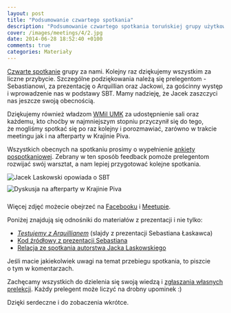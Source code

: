 ```yaml
---
layout: post
title: "Podsumowanie czwartego spotkania"
description: "Podsumowanie czwartego spotkania toruńskiej grupy użytkowników języka Java."
cover: /images/meetings/4/2.jpg
date: 2014-06-28 18:52:40 +0100
comments: true
categories: Materiały
---
```

<a href="{{root_url}}/news/2014/06/07/spotkanie-4/">Czwarte spotkanie</a> grupy za nami. Kolejny raz dziękujemy wszystkim za liczne przybycie. Szczególne podziękowania należą się prelegentom - Sebastianowi, za prezentację o Arquillian oraz Jackowi, za gościnny występ i wprowadzenie nas w podstawy SBT. Mamy nadzieję, że Jacek zaszczyci nas jeszcze swoją obecnością. 

Dziękujemy również władzom <a href="https://www.mat.umk.pl" target="_blank">WMiI UMK</a> za&nbsp;udostępnienie sali oraz każdemu, kto choćby w&nbsp;najmniejszym stopniu przyczynił się do tego, że&nbsp;mogliśmy spotkać się po raz kolejny i&nbsp;porozmawiać, zarówno w&nbsp;trakcie meetingu jak i&nbsp;na afterparty w&nbsp;Krajinie Piva.

Wszystkich obecnych na&nbsp;spotkaniu prosimy o&nbsp;wypełnienie <a href="https://docs.google.com/forms/d/1i0_sVu1WIXXyqyJGMKhRRSbX5ugG-C1S5kMXG8cJVg8/viewform" target="_blank">ankiety pospotkaniowej</a>. Zebrany w&nbsp;ten sposób feedback pomoże prelegentom rozwijać swój warsztat, a&nbsp;nam lepiej przygotować kolejne spotkania. <!--more-->

<div class="row text-center">
  <div class="col-md-12">
    <img class="no-border" src="{{ root_url }}/images/meetings/4/1.jpg" alt="Jacek Laskowski opowiada o SBT" title="Jacek Laskowski opowiada o SBT" style="margin-bottom: 10px;"/>
  </div>
</div>

<div class="row text-center">
  <div class="col-md-12">
    <img class="no-border" src="{{ root_url }}/images/meetings/4/2.jpg" alt="Dyskusja na afterparty w Krajinie Piva" title="Dyskusja na afterparty w Krajinie Piva" style="margin-bottom: 10px;"/>
  </div>
</div>

Więcej zdjęć możecie obejrzeć na&nbsp;<a href="https://www.facebook.com/media/set/?set=a.1524972934392861.1073741832.1472639746292847" target="_blank">Facebooku</a> i&nbsp;<a href="http://www.meetup.com/Torun-JUG/photos/22831782/" target="_blank">Meetupie</a>.

Poniżej znajdują się odnośniki do materiałów z&nbsp;prezentacji i nie tylko:
<ul>
  <li>
    <a href="http://prezi.com/bsocwzn4rfue/arquillian/" target="_blank">
      <em>Testujemy z Arquillianem</em></a> (slajdy z&nbsp;prezentacji Sebastiana Łaskawca)
  </li>
  <li>
    <a href="https://github.com/altanis/arquillian-examples" target="_blank">
      Kod źródłowy z prezentacji Sebastiana
    </a>
  </li>
  <li>
    <a href="http://jlaskowski.blogspot.com/2014/06/relacja-ze-spotkania-scalowego-o-sbt-i.html" target="_blank">
      Relacja ze spotkania autorstwa Jacka Laskowskiego
    </a>
  </li>
</ul>

Jeśli macie jakiekolwiek uwagi na&nbsp;temat przebiegu spotkania, to&nbsp;piszcie o&nbsp;tym w&nbsp;komentarzach.

Zachęcamy wszystkich do dzielenia się swoją wiedzą i&nbsp;<a href="{{root_url}}/speakers/">zgłaszania własnych prelekcji</a>. Każdy prelegent może liczyć na drobny upominek :)

Dzięki serdeczne i do zobaczenia wkrótce.